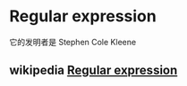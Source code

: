 # Regular expression

它的发明者是 Stephen Cole Kleene

## wikipedia [Regular expression](https://en.wikipedia.org/wiki/Regular_expression)



